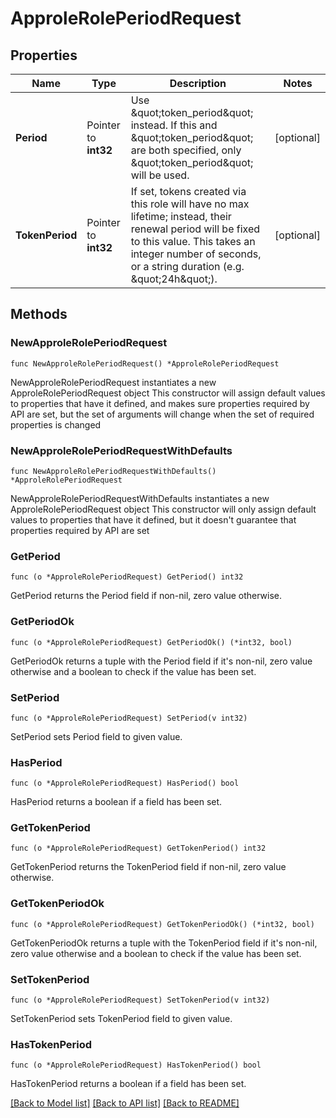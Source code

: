 # ApproleRolePeriodRequest

## Properties

Name | Type | Description | Notes
------------ | ------------- | ------------- | -------------
**Period** | Pointer to **int32** | Use \&quot;token_period\&quot; instead. If this and \&quot;token_period\&quot; are both specified, only \&quot;token_period\&quot; will be used. | [optional] 
**TokenPeriod** | Pointer to **int32** | If set, tokens created via this role will have no max lifetime; instead, their renewal period will be fixed to this value. This takes an integer number of seconds, or a string duration (e.g. \&quot;24h\&quot;). | [optional] 

## Methods

### NewApproleRolePeriodRequest

`func NewApproleRolePeriodRequest() *ApproleRolePeriodRequest`

NewApproleRolePeriodRequest instantiates a new ApproleRolePeriodRequest object
This constructor will assign default values to properties that have it defined,
and makes sure properties required by API are set, but the set of arguments
will change when the set of required properties is changed

### NewApproleRolePeriodRequestWithDefaults

`func NewApproleRolePeriodRequestWithDefaults() *ApproleRolePeriodRequest`

NewApproleRolePeriodRequestWithDefaults instantiates a new ApproleRolePeriodRequest object
This constructor will only assign default values to properties that have it defined,
but it doesn't guarantee that properties required by API are set

### GetPeriod

`func (o *ApproleRolePeriodRequest) GetPeriod() int32`

GetPeriod returns the Period field if non-nil, zero value otherwise.

### GetPeriodOk

`func (o *ApproleRolePeriodRequest) GetPeriodOk() (*int32, bool)`

GetPeriodOk returns a tuple with the Period field if it's non-nil, zero value otherwise
and a boolean to check if the value has been set.

### SetPeriod

`func (o *ApproleRolePeriodRequest) SetPeriod(v int32)`

SetPeriod sets Period field to given value.

### HasPeriod

`func (o *ApproleRolePeriodRequest) HasPeriod() bool`

HasPeriod returns a boolean if a field has been set.

### GetTokenPeriod

`func (o *ApproleRolePeriodRequest) GetTokenPeriod() int32`

GetTokenPeriod returns the TokenPeriod field if non-nil, zero value otherwise.

### GetTokenPeriodOk

`func (o *ApproleRolePeriodRequest) GetTokenPeriodOk() (*int32, bool)`

GetTokenPeriodOk returns a tuple with the TokenPeriod field if it's non-nil, zero value otherwise
and a boolean to check if the value has been set.

### SetTokenPeriod

`func (o *ApproleRolePeriodRequest) SetTokenPeriod(v int32)`

SetTokenPeriod sets TokenPeriod field to given value.

### HasTokenPeriod

`func (o *ApproleRolePeriodRequest) HasTokenPeriod() bool`

HasTokenPeriod returns a boolean if a field has been set.


[[Back to Model list]](../README.md#documentation-for-models) [[Back to API list]](../README.md#documentation-for-api-endpoints) [[Back to README]](../README.md)


